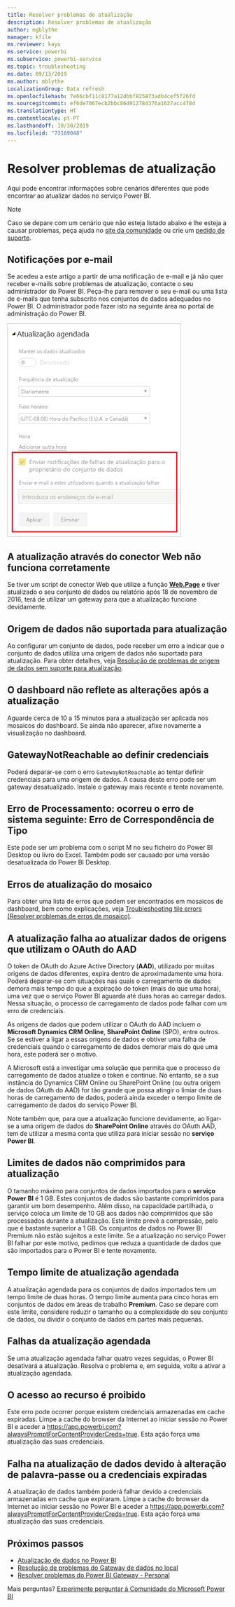 ```yaml
---
title: Resolver problemas de atualização
description: Resolver problemas de atualização
author: mgblythe
manager: kfile
ms.reviewer: kayu
ms.service: powerbi
ms.subservice: powerbi-service
ms.topic: troubleshooting
ms.date: 09/13/2019
ms.author: mblythe
LocalizationGroup: Data refresh
ms.openlocfilehash: 7e66cbf11c8177a12dbbf825873adb4cef5f26fd
ms.sourcegitcommit: ef6de7067ecb2bbc86d912784376a1627acc478d
ms.translationtype: HT
ms.contentlocale: pt-PT
ms.lasthandoff: 10/30/2019
ms.locfileid: "73169048"
---
```

# <a name="troubleshooting-refresh-scenarios"></a>Resolver problemas de atualização

Aqui pode encontrar informações sobre cenários diferentes que pode encontrar ao atualizar dados no serviço Power BI.

> [!NOTE]
> Caso se depare com um cenário que não esteja listado abaixo e lhe esteja a causar problemas, peça ajuda no [site da comunidade](http://community.powerbi.com/) ou crie um [pedido de suporte](https://powerbi.microsoft.com/support/).
>
>

## <a name="email-notifications"></a>Notificações por e-mail

Se acedeu a este artigo a partir de uma notificação de e-mail e já não quer receber e-mails sobre problemas de atualização, contacte o seu administrador do Power BI. Peça-lhe para remover o seu e-mail ou uma lista de e-mails que tenha subscrito nos conjuntos de dados adequados no Power BI. O administrador pode fazer isto na seguinte área no portal de administração do Power BI.

![E-mail para notificações de atualização](media/refresh-troubleshooting-refresh-scenarios/refresh-email.png)

## <a name="refresh-using-web-connector-doesnt-work-properly"></a>A atualização através do conector Web não funciona corretamente

Se tiver um script de conector Web que utilize a função [**Web.Page**](https://msdn.microsoft.com/library/mt260924.aspx) e tiver atualizado o seu conjunto de dados ou relatório após 18 de novembro de 2016, terá de utilizar um gateway para que a atualização funcione devidamente.

## <a name="unsupported-data-source-for-refresh"></a>Origem de dados não suportada para atualização

Ao configurar um conjunto de dados, pode receber um erro a indicar que o conjunto de dados utiliza uma origem de dados não suportada para atualização. Para obter detalhes, veja [Resolução de problemas de origem de dados sem suporte para atualização](service-admin-troubleshoot-unsupported-data-source-for-refresh.md).

## <a name="dashboard-doesnt-reflect-changes-after-refresh"></a>O dashboard não reflete as alterações após a atualização

Aguarde cerca de 10 a 15 minutos para a atualização ser aplicada nos mosaicos do dashboard. Se ainda não aparecer, afixe novamente a visualização no dashboard.

## <a name="gatewaynotreachable-when-setting-credentials"></a>GatewayNotReachable ao definir credenciais

Poderá deparar-se com o erro `GatewayNotReachable` ao tentar definir credenciais para uma origem de dados. A causa deste erro pode ser um gateway desatualizado. Instale o gateway mais recente e tente novamente.

## <a name="processing-error-the-following-system-error-occurred-type-mismatch"></a>Erro de Processamento: ocorreu o erro de sistema seguinte: Erro de Correspondência de Tipo

Este pode ser um problema com o script M no seu ficheiro do Power BI Desktop ou livro do Excel. Também pode ser causado por uma versão desatualizada do Power BI Desktop.

## <a name="tile-refresh-errors"></a>Erros de atualização do mosaico

Para obter uma lista de erros que podem ser encontrados em mosaicos de dashboard, bem como explicações, veja [Troubleshooting tile errors (Resolver problemas de erros de mosaico)](refresh-troubleshooting-tile-errors.md).

## <a name="refresh-fails-when-updating-data-from-sources-that-use-aad-oauth"></a>A atualização falha ao atualizar dados de origens que utilizam o OAuth do AAD

O token de OAuth do Azure Active Directory (**AAD**), utilizado por muitas origens de dados diferentes, expira dentro de aproximadamente uma hora. Poderá deparar-se com situações nas quais o carregamento de dados demora mais tempo do que a expiração do token (mais do que uma hora), uma vez que o serviço Power BI aguarda até duas horas ao carregar dados. Nessa situação, o processo de carregamento de dados pode falhar com um erro de credenciais.

As origens de dados que podem utilizar o OAuth do AAD incluem o **Microsoft Dynamics CRM Online**, **SharePoint Online** (SPO), entre outros. Se se estiver a ligar a essas origens de dados e obtiver uma falha de credenciais quando o carregamento de dados demorar mais do que uma hora, este poderá ser o motivo.

A Microsoft está a investigar uma solução que permita que o processo de carregamento de dados atualize o token e continue. No entanto, se a sua instância do Dynamics CRM Online ou SharePoint Online (ou outra origem de dados OAuth do AAD) for tão grande que possa atingir o limiar de duas horas de carregamento de dados, poderá ainda exceder o tempo limite de carregamento de dados do serviço Power BI.

Note também que, para que a atualização funcione devidamente, ao ligar-se a uma origem de dados do **SharePoint Online** através do OAuth AAD, tem de utilizar a mesma conta que utiliza para iniciar sessão no **serviço Power BI**.

## <a name="uncompressed-data-limits-for-refresh"></a>Limites de dados não comprimidos para atualização

O tamanho máximo para conjuntos de dados importados para o **serviço Power BI** é 1 GB. Estes conjuntos de dados são bastante comprimidos para garantir um bom desempenho. Além disso, na capacidade partilhada, o serviço coloca um limite de 10 GB aos dados não comprimidos que são processados durante a atualização. Este limite prevê a compressão, pelo que é bastante superior a 1 GB. Os conjuntos de dados no Power BI Premium não estão sujeitos a este limite. Se a atualização no serviço Power BI falhar por este motivo, pedimos que reduza a quantidade de dados que são importados para o Power BI e tente novamente.

## <a name="scheduled-refresh-timeout"></a>Tempo limite de atualização agendada

A atualização agendada para os conjuntos de dados importados tem um tempo limite de duas horas. O tempo limite aumenta para cinco horas em conjuntos de dados em áreas de trabalho **Premium**. Caso se depare com este limite, considere reduzir o tamanho ou a complexidade do seu conjunto de dados, ou dividir o conjunto de dados em partes mais pequenas.

## <a name="scheduled-refresh-failures"></a>Falhas da atualização agendada

Se uma atualização agendada falhar quatro vezes seguidas, o Power BI desativará a atualização. Resolva o problema e, em seguida, volte a ativar a atualização agendada.

## <a name="access-to-the-resource-is-forbidden"></a>O acesso ao recurso é proibido  

Este erro pode ocorrer porque existem credenciais armazenadas em cache expiradas. Limpe a cache do browser da Internet ao iniciar sessão no Power BI e aceder a https://app.powerbi.com?alwaysPromptForContentProviderCreds=true. Esta ação força uma atualização das suas credenciais.

## <a name="data-refresh-failure-because-of-password-change-or-expired-credentials"></a>Falha na atualização de dados devido à alteração de palavra-passe ou a credenciais expiradas

A atualização de dados também poderá falhar devido a credenciais armazenadas em cache que expiraram. Limpe a cache do browser da Internet ao iniciar sessão no Power BI e aceder a https://app.powerbi.com?alwaysPromptForContentProviderCreds=true. Esta ação força uma atualização das suas credenciais.

## <a name="next-steps"></a>Próximos passos

- [Atualização de dados no Power BI](refresh-data.md)  
- [Resolução de problemas do Gateway de dados no local](service-gateway-onprem-tshoot.md)  
- [Resolver problemas do Power BI Gateway - Personal](service-admin-troubleshooting-power-bi-personal-gateway.md)  

Mais perguntas? [Experimente perguntar à Comunidade do Microsoft Power BI](http://community.powerbi.com/)

